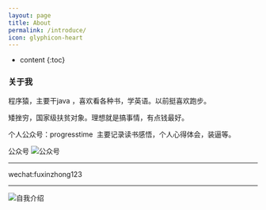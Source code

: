 ```yaml
---
layout: page
title: About
permalink: /introduce/
icon: glyphicon-heart
---
```



* content
{:toc}


### 关于我

程序猿，主要干java ，喜欢看各种书，学英语。以前挺喜欢跑步。

矮挫穷，国家级扶贫对象。理想就是搞事情，有点钱最好。

个人公众号：progresstime  主要记录读书感悟，个人心得体会，装逼等。

公众号 ![公众号](http://7xpuj1.com1.z0.glb.clouddn.com/cli_300px.png)

---

wechat:fuxinzhong123

---

![自我介绍](http://7xpuj1.com1.z0.glb.clouddn.com/img-71d3e5413cb45f8dd400bef4017f5185%281%29.jpg)

